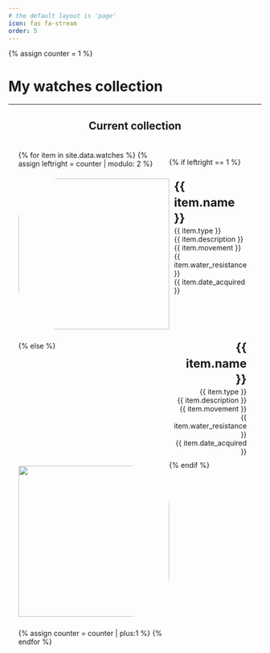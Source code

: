 ```yaml
---
# the default layout is 'page'
icon: fas fa-stream
order: 5
---
```

{% assign counter = 1 %}

<style>
    .item_name {
    font-weight:bold;
    font-size: 1.46rem;
    line-height: 1.35;
    }
    .container {
        display:grid;
        place-content: center;
        grid-template-columns: 1fr 1fr;
    }
    .container > div {
        padding: 10px 0px;
    }         

@media (max-width: 400px) {
    .container {
        display:grid;  
        grid-template-columns: 1fr;
    }
    .container > div {
        text-align: center !important;
        width:100%;
    }
    .container > div > a > img {
        border-radius: 20px !important;
    }    
}

</style>    

<H1>My watches collection</H1><hr>
<H2 style="text-align:center">Current collection</H2>
<div class="container" style="padding: 20px">
{% for item in site.data.watches %}
{% assign leftright = counter | modulo: 2 %}

{% if leftright == 1 %}
<div style="padding-right:0px; text-align: right">
<img src="{{item.image}}" style="object-fit: cover; width:300px; height:300px; border-radius: 80px 0px 0px 80px;"></div>
<div style="padding:10px; text-align: left">
<span class="item_name">{{ item.name }}</span><br>
{{ item.type }}<br>
{{ item.description }}<br>
{{ item.movement }}<br>
{{ item.water_resistance }}<br>
{{ item.date_acquired }}<br>
</div>

{% else %}

<div style="padding:10px; text-align: right">
<span class="item_name">{{ item.name }}</span><br>
{{ item.type }}<br>
{{ item.description }}<br>
{{ item.movement }}<br>
{{ item.water_resistance }}<br>
{{ item.date_acquired }}<br>
</div>
<div style="padding-left:0px; text-align: left">
<img src="{{item.image}}" style="object-fit: cover; width:300px; height:300px; border-radius: 0px 80px 80px 0px;">
</div>
{% endif %}

{% assign counter = counter | plus:1 %}
{% endfor %}
</div>
